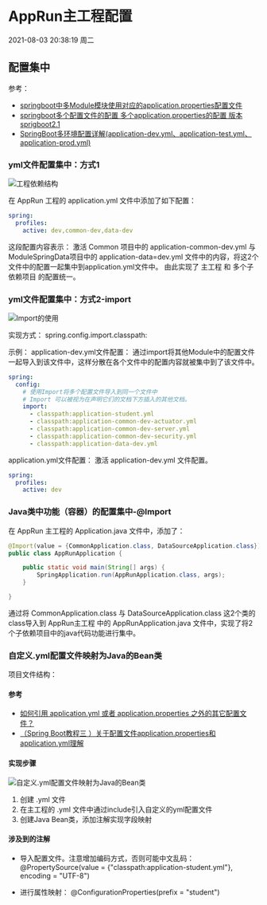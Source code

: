 # AppRun主工程配置

2021-08-03 20:38:19 周二

## 配置集中

参考：

- [springboot中多Module模块使用对应的application.properties配置文件](https://blog.csdn.net/u012988901/article/details/83024406?utm_medium=distribute.pc_relevant.none-task-blog-2~default~baidujs_title~default-1.base&spm=1001.2101.3001.4242)
- [springboot多个配置文件的配置 多个application.properties的配置 版本 sprigboot2.1](https://blog.csdn.net/hanpenghu/article/details/84071979)
- [SpringBoot多环境配置详解(application-dev.yml、application-test.yml、application-prod.yml)](https://blog.csdn.net/Wing_kin666/article/details/111992800)

### yml文件配置集中：方式1

![工程依赖结构](/images/AppRun主工程依赖2个子Module中的配置文件.png)
 
在 AppRun 工程的 application.yml 文件中添加了如下配置：

```yaml
spring:
  profiles:
    active: dev,common-dev,data-dev
```

这段配置内容表示：
激活 Common 项目中的 application-common-dev.yml 与 ModuleSpringData项目中的 application-data=dev.yml 文件中的内容，将这2个文件中的配置一起集中到application.yml文件中。
由此实现了 主工程 和 多个子依赖项目 的配置统一。

### yml文件配置集中：方式2-import

![Import的使用](/images/Import的使用.png)

实现方式： spring.config.import.classpath:

示例：
application-dev.yml文件配置：
通过import将其他Module中的配置文件一起导入到该文件中，这样分散在各个文件中的配置内容就被集中到了该文件中。

```yaml
spring:
  config:
    # 使用Import将多个配置文件导入到同一个文件中
    # Import 可以被视为在声明它们的文档下方插入的其他文档。
    import:
      - classpath:application-student.yml
      - classpath:application-common-dev-actuator.yml
      - classpath:application-common-dev-server.yml
      - classpath:application-common-dev-security.yml
      - classpath:application-data-dev.yml
```

application.yml文件配置：
激活 application-dev.yml 文件配置。

```yaml
spring:
  profiles:
    active: dev
```


### Java类中功能（容器）的配置集中-@Import
在 AppRun 主工程的 Application.java 文件中，添加了：

```java
@Import(value = {CommonApplication.class, DataSourceApplication.class})
public class AppRunApplication {

    public static void main(String[] args) {
        SpringApplication.run(AppRunApplication.class, args);
    }

}
```

通过将 CommonApplication.class 与 DataSourceApplication.class 这2个类的class导入到 AppRun主工程 中的 AppRunApplication.java 文件中，实现了将2个子依赖项目中的java代码功能进行集中。

### 自定义.yml配置文件映射为Java的Bean类

项目文件结构：

#### 参考

- [如何引用 application.yml 或者 application.properties 之外的其它配置文件？](https://blog.csdn.net/weixin_41231928/article/details/118056736)
- [（Spring Boot教程三 ）关于配置文件application.properties和application.yml理解](https://blog.csdn.net/zhanggonglalala/article/details/89231025?utm_medium=distribute.pc_relevant.none-task-blog-2~default~baidujs_title~default-0.base&spm=1001.2101.3001.4242)

#### 实现步骤

![自定义.yml配置文件映射为Java的Bean类](/images/自定义.yml配置文件映射为Java的Bean类.png)


1. 创建 .yml 文件
2. 在主工程的 .yml 文件中通过include引入自定义的yml配置文件
3. 创建Java Bean类，添加注解实现字段映射

#### 涉及到的注解

- 导入配置文件。注意增加编码方式，否则可能中文乱码：
  @PropertySource(value = {"classpath:application-student.yml"}, encoding = "UTF-8")
  
- 进行属性映射：
  @ConfigurationProperties(prefix = "student")
